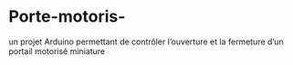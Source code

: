 # Porte-motoris-
un projet Arduino permettant de contrôler l’ouverture et la fermeture d’un portail motorisé miniature
